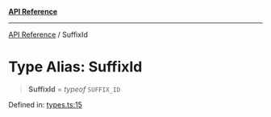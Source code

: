 [**API Reference**](../README.md)

***

[API Reference](../README.md) / SuffixId

# Type Alias: SuffixId

> **SuffixId** = *typeof* `SUFFIX_ID`

Defined in: [types.ts:15](https://github.com/wix-incubator/chat-viewer/blob/15bf3285badb80da9e01685e151f498ed816c224/lib/types.ts#L15)
